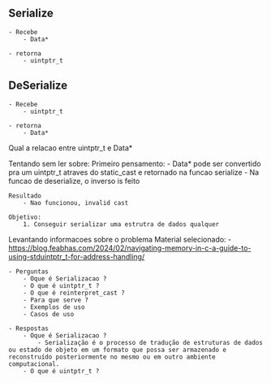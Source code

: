 
## Serialize 
    - Recebe 
        - Data* 
    
    - retorna
        - uintptr_t

## DeSerialize 
    - Recebe 
        - uintptr_t
    
    - retorna
        - Data*


Qual a relacao entre uintptr_t e Data*


Tentando sem ler sobre: 
    Primeiro pensamento: 
        - Data* pode ser convertido pra um uintptr_t atraves do static_cast e retornado na funcao serialize
        - Na funcao de deserialize, o inverso is feito
    
    Resultado 
        - Nao funcionou, invalid cast 

    Objetivo:
        1. Conseguir serializar uma estrutra de dados qualquer

Levantando informacoes sobre o problema 
    Material selecionado:
        - https://blog.feabhas.com/2024/02/navigating-memory-in-c-a-guide-to-using-stduintptr_t-for-address-handling/
    
    - Perguntas 
        - Oque é Serializacao ? 
        - O que é uintptr_t ? 
        - O que é reinterpret_cast ? 
        - Para que serve ?
        - Exemplos de uso 
        - Casos de uso 

    - Respostas 
        - Oque é Serializacao ? 
            - Serialização é o processo de tradução de estruturas de dados ou estado de objeto em um formato que possa ser armazenado e reconstruído posteriormente no mesmo ou em outro ambiente computacional.
        - O que é uintptr_t ? 



    
 
